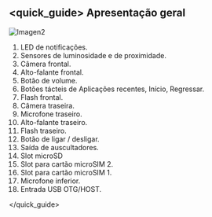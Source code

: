 ## <quick_guide> Apresentação geral

![Imagen2](http://static.energysistem.com/images/manuals/39725/54ec60ea3e352.jpg)

1. LED de notificações.
2. Sensores de luminosidade e de proximidade. 
3. Câmera frontal.
4. Alto-falante frontal.
5. Botão de volume.
6. Botões tácteis de Aplicações recentes, Início, Regressar. 
7. Flash frontal.
8. Câmera traseira. 
9. Microfone traseiro.
10. Alto-falante traseiro.
11. Flash traseiro.
12. Botão de ligar / desligar.
13. Saída de auscultadores.
14. Slot microSD
15. Slot para cartão microSIM 2.
16. Slot para cartão microSIM 1.
17. Microfone inferior.
18. Entrada USB OTG/HOST.

</quick_guide>

